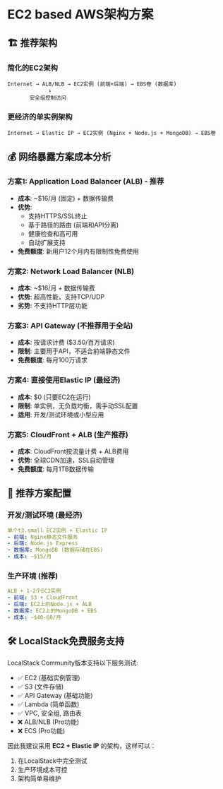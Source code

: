 # EC2 based AWS架构方案

## 🏗️ 推荐架构

### 简化的EC2架构
```
Internet → ALB/NLB → EC2实例 (前端+后端) → EBS卷 (数据库)
             ↓
       安全组控制访问
```

### 更经济的单实例架构
```
Internet → Elastic IP → EC2实例 (Nginx + Node.js + MongoDB) → EBS卷
```

## 💰 网络暴露方案成本分析

### 方案1: Application Load Balancer (ALB) - 推荐
- **成本**: ~$16/月 (固定) + 数据传输费
- **优势**: 
  - 支持HTTPS/SSL终止
  - 基于路径的路由 (前端和API分离)
  - 健康检查和高可用
  - 自动扩展支持
- **免费额度**: 新用户12个月内有限制性免费使用

### 方案2: Network Load Balancer (NLB)
- **成本**: ~$16/月 + 数据传输费
- **优势**: 超高性能，支持TCP/UDP
- **劣势**: 不支持HTTP层功能

### 方案3: API Gateway (不推荐用于全站)
- **成本**: 按请求计费 ($3.50/百万请求)
- **限制**: 主要用于API，不适合前端静态文件
- **免费额度**: 每月100万请求

### 方案4: 直接使用Elastic IP (最经济)
- **成本**: $0 (只要EC2在运行)
- **限制**: 单实例，无负载均衡，需手动SSL配置
- **适用**: 开发/测试环境或小型应用

### 方案5: CloudFront + ALB (生产推荐)
- **成本**: CloudFront按流量计费 + ALB费用
- **优势**: 全球CDN加速，SSL自动管理
- **免费额度**: 每月1TB数据传输

## 🎯 推荐方案配置

### 开发/测试环境 (最经济)
```yaml
单个t3.small EC2实例 + Elastic IP
- 前端: Nginx静态文件服务
- 后端: Node.js Express
- 数据库: MongoDB (数据存储在EBS)
- 成本: ~$15/月
```

### 生产环境 (推荐)
```yaml
ALB + 1-2个EC2实例
- 前端: S3 + CloudFront
- 后端: EC2上的Node.js + ALB
- 数据库: EC2上的MongoDB + EBS
- 成本: ~$40-60/月
```

## 🛠️ LocalStack免费服务支持

LocalStack Community版本支持以下服务测试:
- ✅ EC2 (基础实例管理)
- ✅ S3 (文件存储)
- ✅ API Gateway (基础功能)
- ✅ Lambda (简单函数)
- ✅ VPC, 安全组, 路由表
- ❌ ALB/NLB (Pro功能)
- ❌ ECS (Pro功能)

因此我建议采用 **EC2 + Elastic IP** 的架构，这样可以：
1. 在LocalStack中完全测试
2. 生产环境成本可控
3. 架构简单易维护

